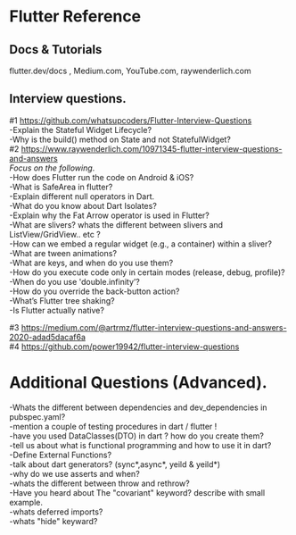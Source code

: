 # Flutter Reference
## Docs & Tutorials
flutter.dev/docs , Medium.com, YouTube.com, raywenderlich.com  
## Interview questions.  
#1 https://github.com/whatsupcoders/Flutter-Interview-Questions  
-Explain the Stateful Widget Lifecycle?  
-Why is the build() method on State and not StatefulWidget?  
#2 https://www.raywenderlich.com/10971345-flutter-interview-questions-and-answers  
*Focus on the following*.  
-How does Flutter run the code on Android & iOS?  
-What is SafeArea in flutter?  
-Explain different null operators in Dart.  
-What do you know about Dart Isolates?  
-Explain why the Fat Arrow operator is used in Flutter?  
-What are slivers? whats the different between slivers and ListView/GridView.. etc ?  
-How can we embed a regular widget (e.g., a container) within a sliver?  
-What are tween animations?  
-What are keys, and when do you use them?  
-How do you execute code only in certain modes (release, debug, profile)?  
-When do you use 'double.infinity’?  
-How do you override the back-button action?  
-What’s Flutter tree shaking?  
-Is Flutter actually native?  

#3 https://medium.com/@artrmz/flutter-interview-questions-and-answers-2020-adad5dacaf6a  
#4 https://github.com/power19942/flutter-interview-questions  

# Additional Questions  (Advanced). 
-Whats the different between dependencies and dev_dependencies in pubspec.yaml?  
-mention a couple of testing procedures in dart / flutter !  
-have you used DataClasses(DTO) in dart ? how do you create them?  
-tell us about what is functional programming and how to use it in dart?  
-Define External Functions?  
-talk about dart generators? (sync*,async*, yeild & yeild*)  
-why do we use asserts and when?  
-whats the different between throw and rethrow?  
-Have you heard about The "covariant" keyword? describe with small example.  
-whats deferred imports?  
-whats "hide" keyward?
